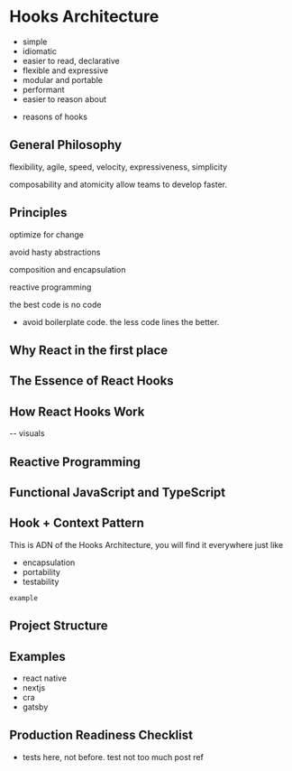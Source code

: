 # Hooks Architecture

- simple
- idiomatic
- easier to read, declarative
- flexible and expressive
- modular and portable
- performant
- easier to reason about

* reasons of hooks

## General Philosophy

flexibility, agile, speed, velocity, expressiveness, simplicity

composability and atomicity allow teams to develop faster.

## Principles

optimize for change

avoid hasty abstractions

composition and encapsulation

reactive programming

the best code is no code

- avoid boilerplate code. the less code lines the better.

## Why React in the first place

## The Essence of React Hooks

## How React Hooks Work

-- visuals

## Reactive Programming

## Functional JavaScript and TypeScript

## Hook + Context Pattern

This is ADN of the Hooks Architecture, you will find it everywhere just like

- encapsulation
- portability
- testability

```
example
```

## Project Structure

## Examples

- react native
- nextjs
- cra
- gatsby

## Production Readiness Checklist

- tests here, not before. test not too much post ref
